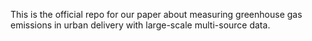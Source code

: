 This is the official repo for our paper about measuring greenhouse gas emissions in urban delivery with large-scale multi-source data.
